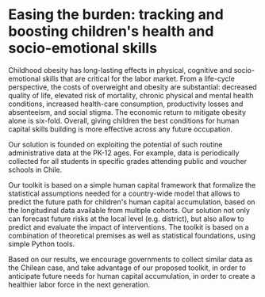 # Easing the burden: tracking and boosting children's health and socio-emotional skills

Childhood obesity has long-lasting effects in physical, cognitive and socio-emotional skills that are critical for the labor market. From a life-cycle perspective, the costs of overweight and obesity are substantial: decreased quality of life, elevated risk of mortality, chronic physical and mental health conditions, increased health-care consumption, productivity losses and absenteeism, and social stigma. The economic return to mitigate obesity alone is six-fold. Overall, giving children the best conditions for human capital skills building is more effective across any future occupation.

Our solution is founded on exploiting the potential of such routine administrative data at the PK-12 ages. For example, data is periodically collected for all students in specific grades attending public and voucher schools in Chile. 

Our toolkit is based on a simple human capital framework that formalize the statistical assumptions needed for a country-wide model that allows to predict the future path for children's human capital accumulation, based on the longitudinal data available from multiple cohorts. Our solution not only can forecast future risks at the local level (e.g. district), but also allow to predict and evaluate the impact of interventions. The toolkit is based on a combination of theoretical premises as well as statistical foundations, using simple Python tools.

Based on our results, we encourage governments to collect similar data as the Chilean case, and take advantage of our proposed toolkit, in order to anticipate future needs for human capital accumulation, in order to create a healthier labor force in the next generation.
